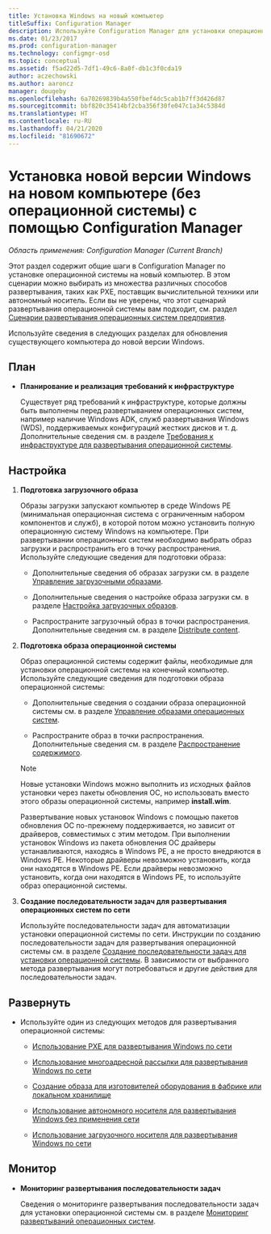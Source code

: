 ```yaml
---
title: Установка Windows на новый компьютер
titleSuffix: Configuration Manager
description: Используйте Configuration Manager для установки операционной системы на новом компьютере без ОС с помощью PXE, OEM-установки или автономного носителя.
ms.date: 01/23/2017
ms.prod: configuration-manager
ms.technology: configmgr-osd
ms.topic: conceptual
ms.assetid: f5ad22d5-7df1-49c6-8a0f-db1c3f0cda19
author: aczechowski
ms.author: aaroncz
manager: dougeby
ms.openlocfilehash: 6a70269839b4a550fbef4dc5cab1b7ff3d426d87
ms.sourcegitcommit: bbf820c35414bf2cba356f30fe047c1a34c5384d
ms.translationtype: HT
ms.contentlocale: ru-RU
ms.lasthandoff: 04/21/2020
ms.locfileid: "81690672"
---
```

# <a name="install-a-new-version-of-windows-on-a-new-computer-bare-metal-with-configuration-manager"></a>Установка новой версии Windows на новом компьютере (без операционной системы) с помощью Configuration Manager

*Область применения: Configuration Manager (Current Branch)*

Этот раздел содержит общие шаги в Configuration Manager по установке операционной системы на новый компьютер. В этом сценарии можно выбирать из множества различных способов развертывания, таких как PXE, поставщик вычислительной техники или автономный носитель. Если вы не уверены, что этот сценарий развертывания операционной системы вам подходит, см. раздел [Сценарии развертывания операционных систем предприятия](scenarios-to-deploy-enterprise-operating-systems.md).  

Используйте сведения в следующих разделах для обновления существующего компьютера до новой версии Windows.  

##  <a name="plan"></a><a name="BKMK_Plan"></a> План  

-   **Планирование и реализация требований к инфраструктуре**  

     Существует ряд требований к инфраструктуре, которые должны быть выполнены перед развертыванием операционных систем, например наличие Windows ADK, служб развертывания Windows (WDS), поддерживаемых конфигураций жестких дисков и т. д. Дополнительные сведения см. в разделе [Требования к инфраструктуре для развертывания операционной системы](../plan-design/infrastructure-requirements-for-operating-system-deployment.md).

##  <a name="configure"></a><a name="BKMK_Configure"></a> Настройка  

1.  **Подготовка загрузочного образа**  

     Образы загрузки запускают компьютер в среде Windows PE (минимальная операционная система с ограниченным набором компонентов и служб), в которой потом можно установить полную операционную систему Windows на компьютере.   При развертывании операционных систем необходимо выбрать образ загрузки и распространить его в точку распространения. Используйте следующие сведения для подготовки образа:  

    -   Дополнительные сведения об образах загрузки см. в разделе [Управление загрузочными образами](../get-started/manage-boot-images.md).  

    -   Дополнительные сведения о настройке образа загрузки см. в разделе [Настройка загрузочных образов](../get-started/customize-boot-images.md).  

    -   Распространите загрузочный образ в точки распространения. Дополнительные сведения см. в разделе [Distribute content](../../core/servers/deploy/configure/deploy-and-manage-content.md#bkmk_distribute).  

2.  **Подготовка образа операционной системы**  

     Образ операционной системы содержит файлы, необходимые для установки операционной системы на конечный компьютер. Используйте следующие сведения для подготовки образа операционной системы:  

    -   Дополнительные сведения о создании образа операционной системы см. в разделе [Управление образами операционных систем](../get-started/manage-operating-system-images.md).

    -   Распространите образ в точки распространения. Дополнительные сведения см. в разделе [Распространение содержимого](../../core/servers/deploy/configure/deploy-and-manage-content.md#bkmk_distribute).  

    > [!NOTE]
    > Новые установки Windows можно выполнить из исходных файлов установки через пакеты обновления ОС, но использовать вместо этого образы операционной системы, например **install.wim**.
    >
    > Развертывание новых установок Windows с помощью пакетов обновления ОС по-прежнему поддерживается, но зависит от драйверов, совместимых с этим методом. При выполнении установок Windows из пакета обновления ОС драйверы устанавливаются, находясь в Windows PE, а не просто внедряются в Windows PE. Некоторые драйверы невозможно установить, когда они находятся в Windows PE. Если драйверы невозможно установить, когда они находятся в Windows PE, то используйте образ операционной системы.  

3.  **Создание последовательности задач для развертывания операционных систем по сети**  

     Используйте последовательности задач для автоматизации установки операционной системы по сети. Инструкции по созданию последовательности задач для развертывания операционной системы см. в разделе [Создание последовательности задач для установки операционной системы](create-a-task-sequence-to-install-an-operating-system.md). В зависимости от выбранного метода развертывания могут потребоваться и другие действия для последовательности задач.  

##  <a name="deploy"></a><a name="BKMK_Deploy"></a> Развернуть  

-   Используйте один из следующих методов для развертывания операционной системы:  

    -   [Использование PXE для развертывания Windows по сети](use-pxe-to-deploy-windows-over-the-network.md)  

    -   [Использование многоадресной рассылки для развертывания Windows по сети](use-multicast-to-deploy-windows-over-the-network.md)  

    -   [Создание образа для изготовителей оборудования в фабрике или локальном хранилище](create-an-image-for-an-oem-in-factory-or-a-local-depot.md)  

    -   [Использование автономного носителя для развертывания Windows без применения сети](use-stand-alone-media-to-deploy-windows-without-using-the-network.md)  

    -   [Использование загрузочного носителя для развертывания Windows по сети](use-bootable-media-to-deploy-windows-over-the-network.md)  

## <a name="monitor"></a>Монитор  

-   **Мониторинг развертывания последовательности задач**  

     Сведения о мониторинге развертывания последовательности задач для установки операционной системы см. в разделе [Мониторинг развертываний операционных систем](monitor-operating-system-deployments.md).  
